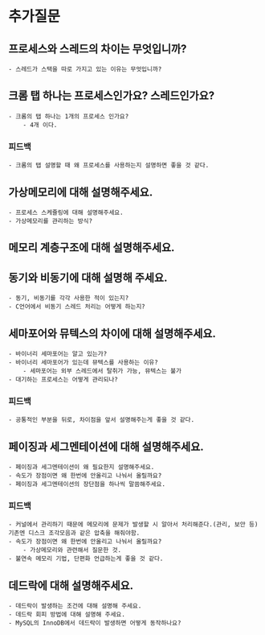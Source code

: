 # 추가질문

## 프로세스와 스레드의 차이는 무엇입니까?

    - 스레드가 스택을 따로 가지고 있는 이유는 무엇입니까?

## 크롬 탭 하나는 프로세스인가요? 스레드인가요?

    - 크롬의 탭 하나는 1개의 프로세스 인가요?
        - 4개 이다.

### 피드백

    - 크롬의 탭 설명할 때 왜 프로세스를 사용하는지 설명하면 좋을 것 같다.

## 가상메모리에 대해 설명해주세요.

    - 프로세스 스케쥴링에 대해 설명해주세요.
    - 가상메모리를 관리하는 방식?

## 메모리 계층구조에 대해 설명해주세요.

## 동기와 비동기에 대해 설명해 주세요.

    - 동기, 비동기를 각각 사용한 적이 있는지?
    - C언어에서 비동기 스레드 처리는 어떻게 하는지?

## 세마포어와 뮤텍스의 차이에 대해 설명해주세요.

    - 바이너리 세마포어는 알고 있는가?
    - 바이너리 세마포어가 있는데 뮤텍스를 사용하는 이유?
        - 세마포어는 외부 스레드에서 탈취가 가능, 뮤텍스는 불가
    - 대기하는 프로세스는 어떻게 관리되나?

### 피드백

    - 공통적인 부분을 뒤로, 차이점을 앞서 설명해주는게 좋을 것 같다.

## 페이징과 세그멘테이션에 대해 설명해주세요.

    - 페이징과 세그멘테이션이 왜 필요한지 설명해주세요.
    - 속도가 장점이면 왜 한번에 안올리고 나눠서 올릴까요?
    - 페이징과 세그멘테이션의 장단점을 하나씩 말씀해주세요.

### 피드백

    - 커널에서 관리하기 때문에 메모리에 문제가 발생할 시 알아서 처리해준다.(관리, 보안 등) 기존엔 디스크 조각모음과 같은 압축을 해줘야함.
    - 속도가 장점이면 왜 한번에 안올리고 나눠서 올릴까요?
        - 가상메모리와 관련해서 질문한 것.
    - 불연속 메모리 기법, 단편화 언급하는게 좋을 것 같다.

## 데드락에 대해 설명해주세요.

    - 데드락이 발생하는 조건에 대해 설명해 주세요.
    - 데드락 회피 방법에 대해 설명해 주세요.
    - MySQL의 InnoDB에서 데드락이 발생하면 어떻게 동작하나요?

